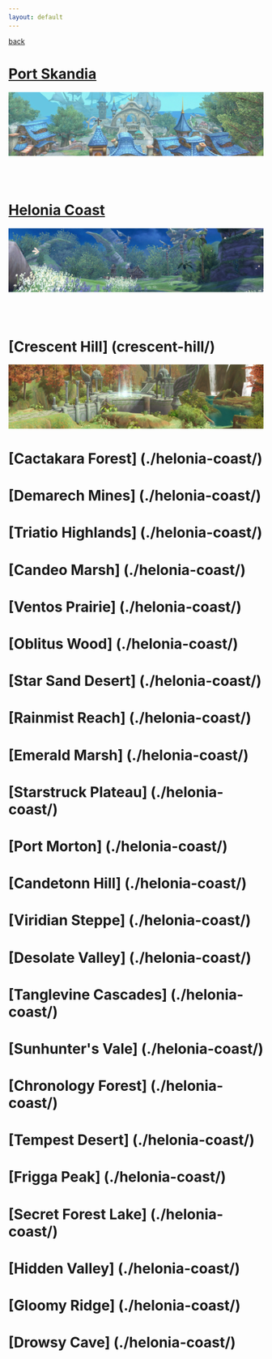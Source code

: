 ```yaml
---
layout: default
---
```


[back](../)

# [Port Skandia](port-skandia/)
![Port Skandia](/assets/img/aura-kingdom/port-skandia-banner.jpg)

<br/><br/>

# [Helonia Coast](helonia-coast/)
![Helonia Coast](/assets/img/aura-kingdom/helonia-coast-banner.jpg)

<br/><br/>

# [Crescent Hill] (crescent-hill/)
![Crescent Hill](/assets/img/aura-kingdom/crescent-hill-banner.jpg)

# [Cactakara Forest] (./helonia-coast/)

# [Demarech Mines] (./helonia-coast/)

# [Triatio Highlands] (./helonia-coast/)

# [Candeo Marsh] (./helonia-coast/)

# [Ventos Prairie] (./helonia-coast/)

# [Oblitus Wood] (./helonia-coast/)

# [Star Sand Desert] (./helonia-coast/)

# [Rainmist Reach] (./helonia-coast/)

# [Emerald Marsh] (./helonia-coast/)

# [Starstruck Plateau] (./helonia-coast/)

# [Port Morton] (./helonia-coast/)

# [Candetonn Hill] (./helonia-coast/)

# [Viridian Steppe] (./helonia-coast/)

# [Desolate Valley] (./helonia-coast/)

# [Tanglevine Cascades] (./helonia-coast/)

# [Sunhunter's Vale] (./helonia-coast/)

# [Chronology Forest] (./helonia-coast/)

# [Tempest Desert] (./helonia-coast/)

# [Frigga Peak] (./helonia-coast/)

# [Secret Forest Lake] (./helonia-coast/)

# [Hidden Valley] (./helonia-coast/)

# [Gloomy Ridge] (./helonia-coast/)

# [Drowsy Cave] (./helonia-coast/)
